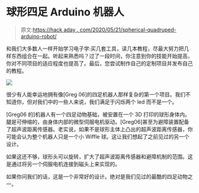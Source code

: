 # 球形四足 Arduino 机器人

> 原文:[https://hack aday . com/2020/05/21/spherical-quadruped-arduino-robot/](https://hackaday.com/2020/05/21/spherical-quadruped-arduino-robot/)

和我们大多数人一样开始学习电子学:买几套工具，读几本教程，尽最大努力把几样东西组合在一起。听起来熟悉吗？过了一段时间，你注意到你的技能开始提高，你对不同项目的适应程度也提高了。最后，您尝试制作自己的定制项目并发布自己的教程。

![](../Images/d44213375d4b2aa242a4b0dc74f4c490.png)

很少有人能幸运地拥有像[Greg 06]的四足机器人那样复杂的第一个项目。我们不知道你，但对我们中的一些人来说，我们满足于闪烁两个 led 而不是一个。

[Greg06 的]机器人有一个四足动物基础，被安置在一个 3D 打印的球形身体内。腿是可伸缩的，由身体内部的微型伺服电机驱动。[Greg06]甚至为避障装置配备了超声波距离传感器。老实说，如果不是球形主体上凸出的超声波距离传感器，你可能会认为整个机器人只是一个小 Wiffle 球。这让我们想起了之前见过的另一个设计。

如果这还不够，球形头可以旋转，扩大了超声波距离传感器和避障机制的范围。这是通过将另一个伺服电机连接到磁头上来实现的。

如果你问我们的话，这是一个非常好的设计。绝对是我们见过的最酷的四足动物之一。